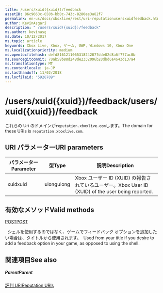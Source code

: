 ```yaml
---
title: /users/xuid({xuid})/feedback
assetID: 86c9663c-650b-bb0c-743c-8280ee3a82f7
permalink: en-us/docs/xboxlive/rest/uri-reputationusersxuidfeedback.html
author: KevinAsgari
description: " /users/xuid({xuid})/feedback"
ms.author: kevinasg
ms.date: 10/12/2017
ms.topic: article
keywords: Xbox Live, Xbox, ゲーム, UWP, Windows 10, Xbox One
ms.localizationpriority: medium
ms.openlocfilehash: defd8161211065318242077dde02d8a6f777ac0b
ms.sourcegitcommit: 70ab58b88d248de2332096b20dbd6a4643d137a4
ms.translationtype: MT
ms.contentlocale: ja-JP
ms.lasthandoff: 11/02/2018
ms.locfileid: "5920709"
---
```

# <a name="usersxuidxuidfeedback"></a><span data-ttu-id="9c621-104">/users/xuid({xuid})/feedback</span><span class="sxs-lookup"><span data-stu-id="9c621-104">/users/xuid({xuid})/feedback</span></span>
 
<span data-ttu-id="9c621-105">これらの Uri のドメインが`reputation.xboxlive.com`します。</span><span class="sxs-lookup"><span data-stu-id="9c621-105">The domain for these URIs is `reputation.xboxlive.com`.</span></span>
 
<a id="ID4EW"></a>

 
## <a name="uri-parameters"></a><span data-ttu-id="9c621-106">URI パラメーター</span><span class="sxs-lookup"><span data-stu-id="9c621-106">URI parameters</span></span>
 
| <span data-ttu-id="9c621-107">パラメーター</span><span class="sxs-lookup"><span data-stu-id="9c621-107">Parameter</span></span>| <span data-ttu-id="9c621-108">型</span><span class="sxs-lookup"><span data-stu-id="9c621-108">Type</span></span>| <span data-ttu-id="9c621-109">説明</span><span class="sxs-lookup"><span data-stu-id="9c621-109">Description</span></span>| 
| --- | --- | --- | 
| <span data-ttu-id="9c621-110">xuid</span><span class="sxs-lookup"><span data-stu-id="9c621-110">xuid</span></span>| <span data-ttu-id="9c621-111">ulong</span><span class="sxs-lookup"><span data-stu-id="9c621-111">ulong</span></span>| <span data-ttu-id="9c621-112">Xbox ユーザー ID (XUID) の報告されているユーザー。</span><span class="sxs-lookup"><span data-stu-id="9c621-112">Xbox User ID (XUID) of the user being reported.</span></span>| 
  
<a id="ID4EZB"></a>

 
## <a name="valid-methods"></a><span data-ttu-id="9c621-113">有効なメソッド</span><span class="sxs-lookup"><span data-stu-id="9c621-113">Valid methods</span></span>

[<span data-ttu-id="9c621-114">POST</span><span class="sxs-lookup"><span data-stu-id="9c621-114">POST</span></span>](uri-reputationusersxuidfeedbackpost.md)

<span data-ttu-id="9c621-115">&nbsp;&nbsp;シェルを使用するのではなく、ゲームでフィードバック オプションを追加したい場合は、タイトルから使用されます。</span><span class="sxs-lookup"><span data-stu-id="9c621-115">&nbsp;&nbsp;Used from your title if you desire to add a feedback option in your game, as opposed to using the shell.</span></span>
 
<a id="ID4EDC"></a>

 
## <a name="see-also"></a><span data-ttu-id="9c621-116">関連項目</span><span class="sxs-lookup"><span data-stu-id="9c621-116">See also</span></span>
 
<a id="ID4EFC"></a>

 
##### <a name="parent"></a><span data-ttu-id="9c621-117">Parent</span><span class="sxs-lookup"><span data-stu-id="9c621-117">Parent</span></span> 

[<span data-ttu-id="9c621-118">評判 URI</span><span class="sxs-lookup"><span data-stu-id="9c621-118">Reputation URIs</span></span>](atoc-reference-reputation.md)

   